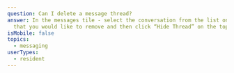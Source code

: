 ```yaml
---
question: Can I delete a message thread?
answer: In the messages tile - select the conversation from the list on the left
  that you would like to remove and then click “Hide Thread” on the top right
isMobile: false
topics:
  - messaging
userTypes:
  - resident
---
```

